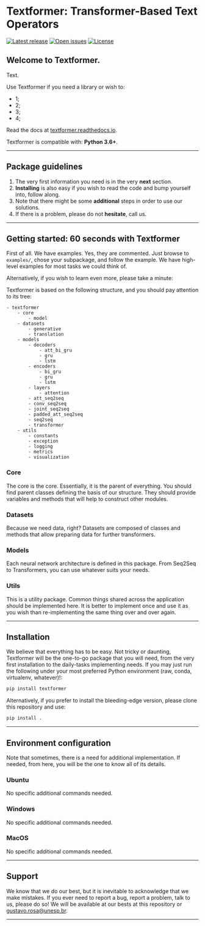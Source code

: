 # Textformer: Transformer-Based Text Operators

[![Latest release](https://img.shields.io/github/release/gugarosa/textformer.svg)](https://github.com/gugarosa/textformer/releases)
[![Open issues](https://img.shields.io/github/issues/gugarosa/textformer.svg)](https://github.com/gugarosa/textformer/issues)
[![License](https://img.shields.io/github/license/gugarosa/textformer.svg)](https://github.com/gugarosa/textformer/blob/master/LICENSE)

## Welcome to Textformer.

Text.

Use Textformer if you need a library or wish to:
* 1;
* 2;
* 3;
* 4;

Read the docs at [textformer.readthedocs.io](https://textformer.readthedocs.io).

Textformer is compatible with: **Python 3.6+**.

---

## Package guidelines

1. The very first information you need is in the very **next** section.
2. **Installing** is also easy if you wish to read the code and bump yourself into, follow along.
3. Note that there might be some **additional** steps in order to use our solutions.
4. If there is a problem, please do not **hesitate**, call us.

---

## Getting started: 60 seconds with Textformer

First of all. We have examples. Yes, they are commented. Just browse to `examples/`, chose your subpackage, and follow the example. We have high-level examples for most tasks we could think of.

Alternatively, if you wish to learn even more, please take a minute:

Textformer is based on the following structure, and you should pay attention to its tree:

```
- textformer
    - core
        - model
    - datasets
        - generative
        - translation
    - models
        - decoders
            - att_bi_gru
            - gru
            - lstm
        - encoders
            - bi_gru
            - gru
            - lstm
        - layers
            - attention
        - att_seq2seq
        - conv_seq2seq
        - joint_seq2seq
        - padded_att_seq2seq
        - seq2seq
        - transformer
    - utils
        - constants
        - exception
        - logging
        - metrics
        - visualization
```

### Core

The core is the core. Essentially, it is the parent of everything. You should find parent classes defining the basis of our structure. They should provide variables and methods that will help to construct other modules.

### Datasets

Because we need data, right? Datasets are composed of classes and methods that allow preparing data for further transformers.

### Models

Each neural network architecture is defined in this package. From Seq2Seq to Transformers, you can use whatever suits your needs.

### Utils

This is a utility package. Common things shared across the application should be implemented here. It is better to implement once and use it as you wish than re-implementing the same thing over and over again.

---

## Installation

We believe that everything has to be easy. Not tricky or daunting, Textformer will be the one-to-go package that you will need, from the very first installation to the daily-tasks implementing needs. If you may just run the following under your most preferred Python environment (raw, conda, virtualenv, whatever)!:

```Python
pip install textformer
```

Alternatively, if you prefer to install the bleeding-edge version, please clone this repository and use:

```Python
pip install .
```

---

## Environment configuration

Note that sometimes, there is a need for additional implementation. If needed, from here, you will be the one to know all of its details.

### Ubuntu

No specific additional commands needed.

### Windows

No specific additional commands needed.

### MacOS

No specific additional commands needed.

---

## Support

We know that we do our best, but it is inevitable to acknowledge that we make mistakes. If you ever need to report a bug, report a problem, talk to us, please do so! We will be available at our bests at this repository or gustavo.rosa@unesp.br.

---
